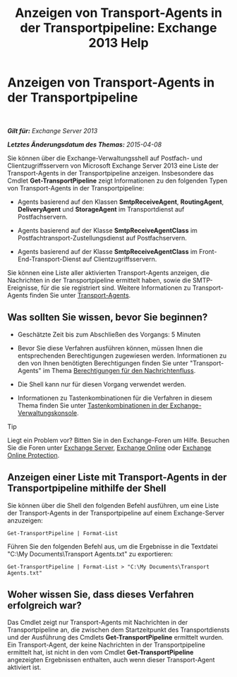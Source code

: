 ﻿---
title: 'Anzeigen von Transport-Agents in der Transportpipeline: Exchange 2013 Help'
TOCTitle: Anzeigen von Transport-Agents in der Transportpipeline
ms:assetid: bd715d8e-7b21-48de-8f68-d425d8506e4c
ms:mtpsurl: https://technet.microsoft.com/de-de/library/Bb124395(v=EXCHG.150)
ms:contentKeyID: 51409332
ms.date: 04/24/2018
mtps_version: v=EXCHG.150
ms.translationtype: HT
---

# Anzeigen von Transport-Agents in der Transportpipeline

 

_**Gilt für:** Exchange Server 2013_

_**Letztes Änderungsdatum des Themas:** 2015-04-08_

Sie können über die Exchange-Verwaltungsshell auf Postfach- und Clientzugriffsservern von Microsoft Exchange Server 2013 eine Liste der Transport-Agents in der Transportpipeline anzeigen. Insbesondere das Cmdlet **Get-TransportPipeline** zeigt Informationen zu den folgenden Typen von Transport-Agents in der Transportpipeline:

  - Agents basierend auf den Klassen **SmtpReceiveAgent**, **RoutingAgent**, **DeliveryAgent** und **StorageAgent** im Transportdienst auf Postfachservern.

  - Agents basierend auf der Klasse **SmtpReceiveAgentClass** im Postfachtransport-Zustellungsdienst auf Postfachservern.

  - Agents basierend auf der Klasse **SmtpReceiveAgentClass** im Front-End-Transport-Dienst auf Clientzugriffsservern.

Sie können eine Liste aller aktivierten Transport-Agents anzeigen, die Nachrichten in der Transportpipeline ermittelt haben, sowie die SMTP-Ereignisse, für die sie registriert sind. Weitere Informationen zu Transport-Agents finden Sie unter [Transport-Agents](transport-agents-exchange-2013-help.md).

## Was sollten Sie wissen, bevor Sie beginnen?

  - Geschätzte Zeit bis zum Abschließen des Vorgangs: 5 Minuten

  - Bevor Sie diese Verfahren ausführen können, müssen Ihnen die entsprechenden Berechtigungen zugewiesen werden. Informationen zu den von Ihnen benötigten Berechtigungen finden Sie unter "Transport-Agents" im Thema [Berechtigungen für den Nachrichtenfluss](mail-flow-permissions-exchange-2013-help.md).

  - Die Shell kann nur für diesen Vorgang verwendet werden.

  - Informationen zu Tastenkombinationen für die Verfahren in diesem Thema finden Sie unter [Tastenkombinationen in der Exchange-Verwaltungskonsole](keyboard-shortcuts-in-the-exchange-admin-center-exchange-online-protection-help.md).


> [!TIP]
> Liegt ein Problem vor? Bitten Sie in den Exchange-Foren um Hilfe. Besuchen Sie die Foren unter <A href="https://go.microsoft.com/fwlink/p/?linkid=60612">Exchange Server</A>, <A href="https://go.microsoft.com/fwlink/p/?linkid=267542">Exchange Online</A> oder <A href="https://go.microsoft.com/fwlink/p/?linkid=285351">Exchange Online Protection</A>.



## Anzeigen einer Liste mit Transport-Agents in der Transportpipeline mithilfe der Shell

Sie können über die Shell den folgenden Befehl ausführen, um eine Liste der Transport-Agents in der Transportpipeline auf einem Exchange-Server anzuzeigen:

    Get-TransportPipeline | Format-List

Führen Sie den folgenden Befehl aus, um die Ergebnisse in die Textdatei "C:\\My Documents\\Transport Agents.txt" zu exportieren:

    Get-TransportPipeline | Format-List > "C:\My Documents\Transport Agents.txt"

## Woher wissen Sie, dass dieses Verfahren erfolgreich war?

Das Cmdlet zeigt nur Transport-Agents mit Nachrichten in der Transportpipeline an, die zwischen dem Startzeitpunkt des Transportdiensts und der Ausführung des Cmdlets **Get-TransportPipeline** ermittelt wurden. Ein Transport-Agent, der keine Nachrichten in der Transportpipeline ermittelt hat, ist nicht in den vom Cmdlet **Get-TransportPipeline** angezeigten Ergebnissen enthalten, auch wenn dieser Transport-Agent aktiviert ist.

